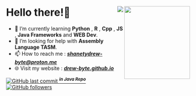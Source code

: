 <html>
<h1>
Hello there!👋 <img src ="https://media.giphy.com/media/v0dGnTDFgEr68myH0C/giphy.gif"/ align ="right" height ="200" width ="180"><img src = "https://komarev.com/ghpvc/?username=drew-bytel&color=191919&label=Profile%20Views&style=for-the-badge" align="right"/>
</h1>
  

<body>


- 🌱 I’m currently learning **Python** , **R** , **Cpp** , **JS** , **Java Frameworks** and **WEB Dev**.
- 🤔 I’m looking for help with **Assembly Language TASM**.
- 📫 How to reach me : <b><i>shanetydrew-byte@proton.me</i></b>
- 🌐 Visit my website : <a href="https://drew-byte.github.io/"> <b><i>drew-byte.github.io</i></b>

![GitHub last commit](https://img.shields.io/github/last-commit/drew-byte/java_code) <sup><strong><i> in Java Repo </i></strong></sup>
![GitHub followers](https://img.shields.io/github/followers/drew-byte?style=social)
</body>
</html>


